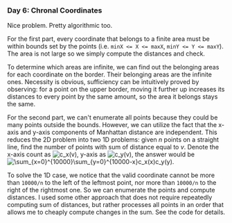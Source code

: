 ### Day 6: Chronal Coordinates

Nice problem. Pretty algorithmic too.

For the first part, every coordinate that belongs to a finite area must be within bounds set by the points (i.e. `minX <= X <= maxX`, `minY <= Y <= maxY`). The area is not large so we simply compute the distances and check.

To determine which areas are infinite, we can find out the belonging areas for each coordinate on the border. Their belonging areas are the infinite ones. Necessity is obvious, sufficiency can be intuitively proved by observing: for a point on the upper border, moving it further up increases its distances to every point by the same amount, so the area it belongs stays the same.

For the second part, we can't enumerate all points because they could be many points outside the bounds. However, we can utilize the fact that the x-axis and y-axis components of Manhattan distance are independent. This reduces the 2D problem into two 1D problems: given $n$ points on a straight line, find the number of points with sum of distance equal to $v$. Denote the x-axis count as ![c_x(v)](http://quicklatex.com/cache3/9c/ql_e5503ccf81e970060a956dcf53b6f79c_l3.png), y-axis as ![c_y(v)](http://quicklatex.com/cache3/cb/ql_64ff8852e2afe643ca891fc202fa28cb_l3.png), the answer would be ![\sum_{x=0}^{10000}\sum_{y=0}^{10000-x}c_x(x)c_y(y)](http://quicklatex.com/cache3/21/ql_357db342f5beadb8636f10aa112d1f21_l3.png).

To solve the 1D case, we notice that the valid coordinate cannot be more than `10000/n` to the left of the leftmost point, nor more than `10000/n` to the right of the rightmost one. So we can enumerate the points and compute distances. I used some other approach that does not require repeatedly computing sum of distances, but rather processes all points in an order that allows me to cheaply compute changes in the sum. See the code for details.